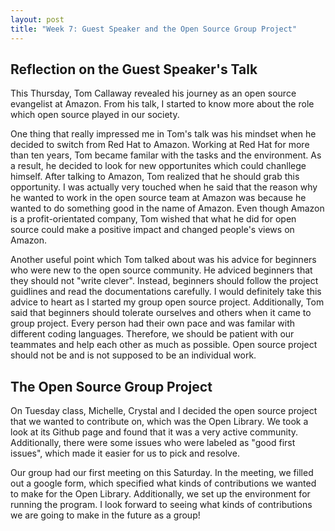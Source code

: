 ```yaml
---
layout: post
title: "Week 7: Guest Speaker and the Open Source Group Project"
---
```


<h2> Reflection on the Guest Speaker's Talk </h2>

<p> This Thursday, Tom Callaway revealed his journey as an open source evangelist at Amazon. From his talk, I started to know more about the role which open source played in our society. <!--more--></p>

<p> One thing that really impressed me in Tom's talk was his mindset when he decided to switch from Red Hat to Amazon. Working at Red Hat for more than ten years, Tom became familar with the tasks and the environment. As a result, he decided to look for new opportunites which could chanllege himself. After talking to Amazon, Tom realized that he should grab this opportunity. I was actually very touched when he said that the reason why he wanted to work in the open source team at Amazon was because he wanted to do something good in the name of Amazon. Even though Amazon is a profit-orientated company, Tom wished that what he did for open source could make a positive impact and changed people's views on Amazon.</p>

<p> Another useful point which Tom talked about was his advice for beginners who were new to the open source community. He adviced beginners that they should not "write clever". Instead, beginners should follow the project guidlines and read the documentations carefully. I would definitely take this advice to heart as I started my group open source project. Additionally, Tom said that beginners should tolerate ourselves and others when it came to group project. Every person had their own pace and was familar with different coding languages. Therefore, we should be patient with our teammates and help each other as much as possible. Open source project should not be and is not supposed to be an individual work. </p>

<h2> The Open Source Group Project </h2>

<p> On Tuesday class, Michelle, Crystal and I decided the open source project that we wanted to contribute on, which was the Open Library. We took a look at its Github page and found that it was a very active community. Additionally, there were some issues who were labeled as "good first issues", which made it easier for us to pick and resolve. </p>

<p> Our group had our first meeting on this Saturday. In the meeting, we filled out a google form, which specified what kinds of contributions we wanted to make for the Open Library. Additionally, we set up the environment for running the program. I look forward to seeing what kinds of contributions we are going to make in the future as a group! </p>